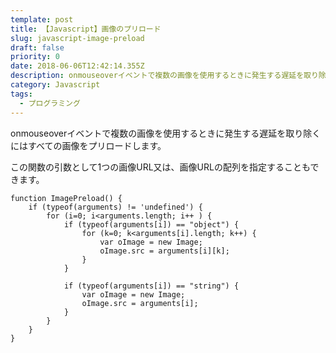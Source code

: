 ```yaml
---
template: post
title: 【Javascript】画像のプリロード
slug: javascript-image-preload
draft: false
priority: 0
date: 2018-06-06T12:42:14.355Z
description: onmouseoverイベントで複数の画像を使用するときに発生する遅延を取り除く方法
category: Javascript
tags:
  - プログラミング
---
```

onmouseoverイベントで複数の画像を使用するときに発生する遅延を取り除くにはすべての画像をプリロードします。

この関数の引数として1つの画像URL又は、画像URLの配列を指定することもできます。

<!--StartFragment-->

```
function ImagePreload() {
	if (typeof(arguments) != 'undefined') {
		for (i=0; i<arguments.length; i++ ) {
			if (typeof(arguments[i]) == "object") {
				for (k=0; k<arguments[i].length; k++) {
					var oImage = new Image;
					oImage.src = arguments[i][k];
				}
			}
 
			if (typeof(arguments[i]) == "string") {
				var oImage = new Image;
				oImage.src = arguments[i];
			}
		}
	}
}
```

<!--EndFragment-->